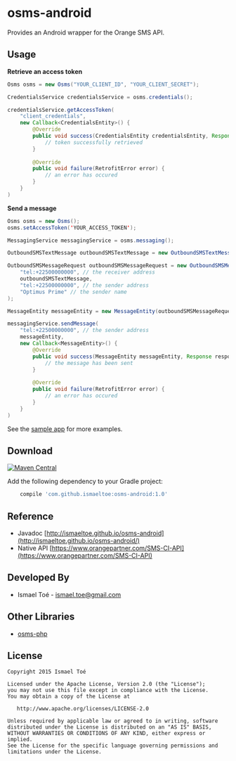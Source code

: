# osms-android

Provides an Android wrapper for the Orange SMS API.

## Usage

**Retrieve an access token**

```java
Osms osms = new Osms("YOUR_CLIENT_ID", "YOUR_CLIENT_SECRET");

CredentialsService credentialsService = osms.credentials();

credentialsService.getAccessToken(
    "client_credentials",
	new Callback<CredentialsEntity>() {
	    @Override
		public void success(CredentialsEntity credentialsEntity, Response response) {
		    // token successfully retrieved
		}
		
		@Override
		public void failure(RetrofitError error) {
		    // an error has occured
		}
	}
)
```

**Send a message**

```java
Osms osms = new Osms();
osms.setAccessToken('YOUR_ACCESS_TOKEN');

MessagingService messagingService = osms.messaging();

OutboundSMSTextMessage outboundSMSTextMessage = new OutboundSMSTextMessage("Hello World!");

OutboundSMSMessageRequest outboundSMSMessageRequest = new OutboundSMSMessageRequest(
    "tel:+22500000000", // the receiver address
	outboundSMSTextMessage,
	"tel:+22500000000", // the sender address
	"Optimus Prime" // the sender name
);

MessageEntity messageEntity = new MessageEntity(outboundSMSMessageRequest);

messagingService.sendMessage(
    "tel:+22500000000", // the sender address
	messageEntity,
	new Callback<MessageEntity>() {
	    @Override
		public void success(MessageEntity messageEntity, Response response) {
		    // the message has been sent
		}
		
		@Override
		public void failure(RetrofitError error) {
		    // an error has occured
		}
	}
)
```

See the [sample app](https://github.com/ismaeltoe/osms-android/tree/master/app/src/main) for more examples.

## Download

[![Maven Central](https://maven-badges.herokuapp.com/maven-central/com.github.ismaeltoe/osms-android/badge.svg)](https://maven-badges.herokuapp.com/maven-central/com.github.ismaeltoe/osms-android)

Add the following dependency to your Gradle project:

```groovy
    compile 'com.github.ismaeltoe:osms-android:1.0'
```

## Reference

 * Javadoc [http://ismaeltoe.github.io/osms-android](http://ismaeltoe.github.io/osms-android/)
 * Native API [https://www.orangepartner.com/SMS-CI-API](https://www.orangepartner.com/SMS-CI-API)
 
## Developed By

 * Ismael Toé - <ismael.toe@gmail.com>
 
## Other Libraries

 * [osms-php](https://github.com/ismaeltoe/osms-php)

## License

    Copyright 2015 Ismael Toé

    Licensed under the Apache License, Version 2.0 (the "License");
    you may not use this file except in compliance with the License.
    You may obtain a copy of the License at

       http://www.apache.org/licenses/LICENSE-2.0

    Unless required by applicable law or agreed to in writing, software
    distributed under the License is distributed on an "AS IS" BASIS,
    WITHOUT WARRANTIES OR CONDITIONS OF ANY KIND, either express or implied.
    See the License for the specific language governing permissions and
    limitations under the License.
